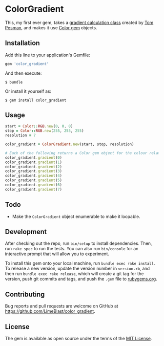 # ColorGradient

This, my first ever gem, takes a [gradient calculation class](http://tnux.net/blog/2011/10/26/gradient-calculation-in-ruby/) created by [Tom Pesman](http://tnux.net/), and makes it use [Color gem](https://github.com/halostatue/color) objects.

## Installation

Add this line to your application's Gemfile:

```ruby
gem 'color_gradient'
```

And then execute:

    $ bundle

Or install it yourself as:

    $ gem install color_gradient

## Usage

```ruby
start = Color::RGB.new(0, 0, 0)
stop = Color::RGB.new(255, 255, 255)
resolution = 7

color_gradient = ColorGradient.new(start, stop, resolution)

# Each of the following returns a Color gem object for the colour relating to that step
color_gradient.gradient(0)
color_gradient.gradient(1)
color_gradient.gradient(2)
color_gradient.gradient(3)
color_gradient.gradient(4)
color_gradient.gradient(5)
color_gradient.gradient(6)
color_gradient.gradient(7)
```

## Todo

- Make the `ColorGradient` object enumerable to make it loopable.

## Development

After checking out the repo, run `bin/setup` to install dependencies. Then, run `rake spec` to run the tests. You can also run `bin/console` for an interactive prompt that will allow you to experiment.

To install this gem onto your local machine, run `bundle exec rake install`. To release a new version, update the version number in `version.rb`, and then run `bundle exec rake release`, which will create a git tag for the version, push git commits and tags, and push the `.gem` file to [rubygems.org](https://rubygems.org).

## Contributing

Bug reports and pull requests are welcome on GitHub at https://github.com/LimeBlast/color_gradient.

## License

The gem is available as open source under the terms of the [MIT License](http://opensource.org/licenses/MIT).

